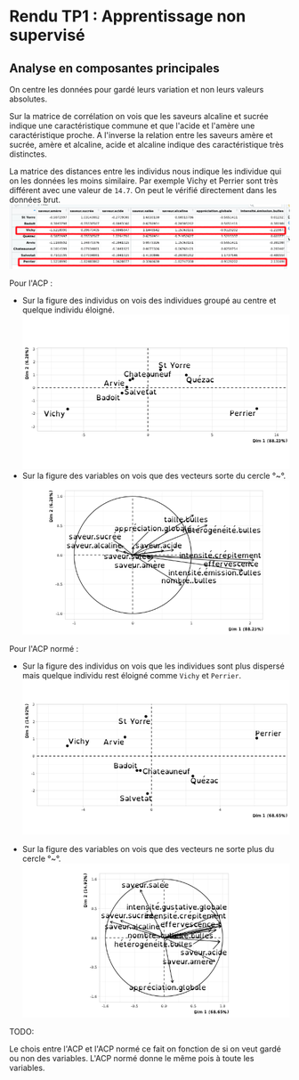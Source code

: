 # Rendu TP1 : Apprentissage non supervisé

## Analyse en composantes principales

On centre les données pour gardé leurs variation et non leurs valeurs absolutes.

Sur la matrice de corrélation on vois que les saveurs alcaline et sucrée indique une caractéristique commune et que l'acide et l'amère une caractéristique proche. A l'inverse la relation entre les saveurs amère et sucrée, amère et alcaline, acide et alcaline indique des caractéristique très distinctes.

La matrice des distances entre les individus nous indique les individue qui on les données les moins similaire. Par exemple Vichy et Perrier sont très différent avec une valeur de `14.7`. On peut le vérifié directement dans les données brut. ![Alt text](indDiff.png)

Pour l'ACP :

- Sur la figure des individus on vois des individues groupé au centre et quelque individu éloigné. ![Alt text](ACP_ind.png)
- Sur la figure des variables on vois que des vecteurs sorte du cercle °~°. ![Alt text](ACP_var.png)

Pour l'ACP normé :

- Sur la figure des individus on vois que les individues sont plus dispersé mais quelque individu rest éloigné comme `Vichy` et `Perrier`. ![Alt text](ACP_norme_inv.png)

- Sur la figure des variables on vois que des vecteurs ne sorte plus du cercle °~°. ![Alt text](ACP_norme_var.png)


TODO:

Le chois entre l'ACP et l'ACP normé ce fait on fonction de si on veut gardé ou non des variables. L'ACP normé donne le même pois à toute les variables.
